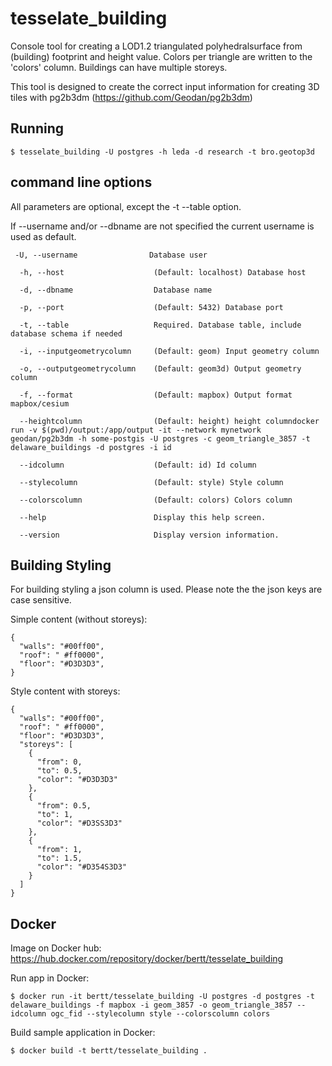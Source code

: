 # tesselate_building

Console tool for creating a LOD1.2 triangulated polyhedralsurface from (building) footprint and height value. Colors per triangle are written to the 'colors' column. Buildings can have multiple storeys.

This tool is designed to create the correct input information for creating 3D tiles with pg2b3dm (https://github.com/Geodan/pg2b3dm)

## Running

```
$ tesselate_building -U postgres -h leda -d research -t bro.geotop3d
```

## command line options

All parameters are optional, except the -t --table option.

If --username and/or --dbname are not specified the current username is used as default.

```
 -U, --username                Database user

  -h, --host                    (Default: localhost) Database host

  -d, --dbname                  Database name

  -p, --port                    (Default: 5432) Database port

  -t, --table                   Required. Database table, include database schema if needed

  -i, --inputgeometrycolumn     (Default: geom) Input geometry column

  -o, --outputgeometrycolumn    (Default: geom3d) Output geometry column

  -f, --format                  (Default: mapbox) Output format mapbox/cesium

  --heightcolumn                (Default: height) height columndocker run -v $(pwd)/output:/app/output -it --network mynetwork geodan/pg2b3dm -h some-postgis -U postgres -c geom_triangle_3857 -t delaware_buildings -d postgres -i id

  --idcolumn                    (Default: id) Id column

  --stylecolumn                 (Default: style) Style column

  --colorscolumn                (Default: colors) Colors column 

  --help                        Display this help screen.

  --version                     Display version information.
  ```


## Building Styling

For building styling a json column is used. Please note the the json keys are case sensitive. 

Simple content (without storeys):

```
{
  "walls": "#00ff00",
  "roof": " #ff0000",
  "floor": "#D3D3D3",
}
```

Style content with storeys:

```
{
  "walls": "#00ff00",
  "roof": " #ff0000",
  "floor": "#D3D3D3",
  "storeys": [
    {
      "from": 0,
      "to": 0.5,
      "color": "#D3D3D3"
    },
    {
      "from": 0.5,
      "to": 1,
      "color": "#D3SS3D3"
    },
    {
      "from": 1,
      "to": 1.5,
      "color": "#D354S3D3"
    }
  ]
}
```

## Docker 

Image on Docker hub: https://hub.docker.com/repository/docker/bertt/tesselate_building

Run app in Docker:

```
$ docker run -it bertt/tesselate_building -U postgres -d postgres -t delaware_buildings -f mapbox -i geom_3857 -o geom_triangle_3857 --idcolumn ogc_fid --stylecolumn style --colorscolumn colors
```

Build sample application in Docker:

```
$ docker build -t bertt/tesselate_building .
```
